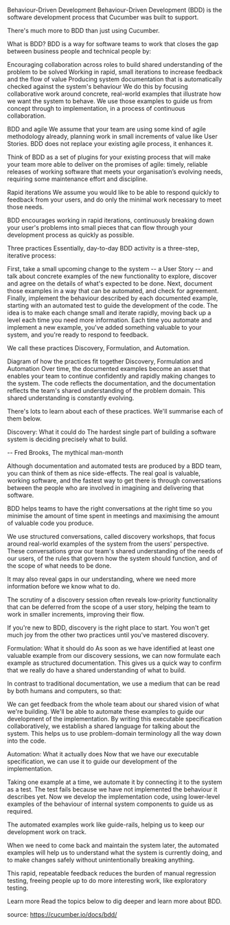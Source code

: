 Behaviour-Driven Development
Behaviour-Driven Development (BDD) is the software development process that Cucumber was built to support.

There's much more to BDD than just using Cucumber.

What is BDD?
BDD is a way for software teams to work that closes the gap between business people and technical people by:

Encouraging collaboration across roles to build shared understanding of the problem to be solved
Working in rapid, small iterations to increase feedback and the flow of value
Producing system documentation that is automatically checked against the system's behaviour
We do this by focusing collaborative work around concrete, real-world examples that illustrate how we want the system to behave. We use those examples to guide us from concept through to implementation, in a process of continuous collaboration.

BDD and agile
We assume that your team are using some kind of agile methodology already, planning work in small increments of value like User Stories. BDD does not replace your existing agile process, it enhances it.

Think of BDD as a set of plugins for your existing process that will make your team more able to deliver on the promises of agile: timely, reliable releases of working software that meets your organisation’s evolving needs, requiring some maintenance effort and discipline.

Rapid iterations
We assume you would like to be able to respond quickly to feedback from your users, and do only the minimal work necessary to meet those needs.

BDD encourages working in rapid iterations, continuously breaking down your user's problems into small pieces that can flow through your development process as quickly as possible.

Three practices
Essentially, day-to-day BDD activity is a three-step, iterative process:

First, take a small upcoming change to the system -- a User Story -- and talk about concrete examples of the new functionality to explore, discover and agree on the details of what's expected to be done.
Next, document those examples in a way that can be automated, and check for agreement.
Finally, implement the behaviour described by each documented example, starting with an automated test to guide the development of the code.
The idea is to make each change small and iterate rapidly, moving back up a level each time you need more information. Each time you automate and implement a new example, you've added something valuable to your system, and you're ready to respond to feedback.

We call these practices Discovery, Formulation, and Automation.

Diagram of how the practices fit together
Discovery, Formulation and Automation
Over time, the documented examples become an asset that enables your team to continue confidently and rapidly making changes to the system. The code reflects the documentation, and the documentation reflects the team's shared understanding of the problem domain. This shared understanding is constantly evolving.

There's lots to learn about each of these practices. We'll summarise each of them below.

Discovery: What it could do
The hardest single part of building a software system is deciding precisely what to build.

-- Fred Brooks, The mythical man-month

Although documentation and automated tests are produced by a BDD team, you can think of them as nice side-effects. The real goal is valuable, working software, and the fastest way to get there is through conversations between the people who are involved in imagining and delivering that software.

BDD helps teams to have the right conversations at the right time so you minimise the amount of time spent in meetings and maximising the amount of valuable code you produce.

We use structured conversations, called discovery workshops, that focus around real-world examples of the system from the users' perspective. These conversations grow our team's shared understanding of the needs of our users, of the rules that govern how the system should function, and of the scope of what needs to be done.

It may also reveal gaps in our understanding, where we need more information before we know what to do.

The scrutiny of a discovery session often reveals low-priority functionality that can be deferred from the scope of a user story, helping the team to work in smaller increments, improving their flow.

If you're new to BDD, discovery is the right place to start. You won't get much joy from the other two practices until you've mastered discovery.

Formulation: What it should do
As soon as we have identified at least one valuable example from our discovery sessions, we can now formulate each example as structured documentation. This gives us a quick way to confirm that we really do have a shared understanding of what to build.

In contrast to traditional documentation, we use a medium that can be read by both humans and computers, so that:

We can get feedback from the whole team about our shared vision of what we're building.
We'll be able to automate these examples to guide our development of the implementation.
By writing this executable specification collaboratively, we establish a shared language for talking about the system. This helps us to use problem-domain terminology all the way down into the code.

Automation: What it actually does
Now that we have our executable specification, we can use it to guide our development of the implementation.

Taking one example at a time, we automate it by connecting it to the system as a test. The test fails because we have not implemented the behaviour it describes yet. Now we develop the implementation code, using lower-level examples of the behaviour of internal system components to guide us as required.

The automated examples work like guide-rails, helping us to keep our development work on track.

When we need to come back and maintain the system later, the automated examples will help us to understand what the system is currently doing, and to make changes safely without unintentionally breaking anything.

This rapid, repeatable feedback reduces the burden of manual regression testing, freeing people up to do more interesting work, like exploratory testing.

Learn more
Read the topics below to dig deeper and learn more about BDD.


source: https://cucumber.io/docs/bdd/

